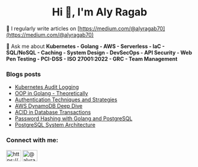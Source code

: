 <!-- ![](https://github.com/AlyRagab/AlyRagab/blob/main/assets/main.svg)


For more information about me please check out my
[![Linkedin Badge](https://img.shields.io/badge/-LinkedIn-blue?style=flat-square&logo=Linkedin&logoColor=white&link=https://www.linkedin.com/in/alyragab/)](https://www.linkedin.com/in/alyragab/)
 -->
<h1 align="center">Hi 👋, I'm Aly Ragab</h1>

📝 I regularly write articles on [https://medium.com/@alyragab70](https://medium.com/@alyragab70)

💬 Ask me about **Kubernetes - Golang - AWS - Serverless - IaC - SQL/NoSQL - Caching - System Design - DevSecOps - API Security - Web Pen Testing - PCI-DSS - ISO 27001:2022 - GRC - Team Management**

### Blogs posts
<!-- BLOG-POST-LIST:START -->
- [Kubernetes Audit Logging](https://medium.com/@alyragab70/kubernetes-audit-logs-webhook-api-with-go-be04d46ae9cd)
- [OOP in Golang - Theoretically](https://medium.com/@alyragab70/oop-in-golang-theoretically-345922370d06)
- [Authentication Techniques and Strategies](https://medium.com/@alyragab70/authentication-types-and-techniques-eb8232eebcfb)
- [AWS DynamoDB Deep Dive](https://medium.com/@alyragab70/aws-dynamodb-deep-dive-6faa3259a08c)
- [ACID in Database Transactions](https://medium.com/@alyragab70/acid-in-database-transactions-2d9b771ee6a8)
- [Password Hashing with Golang and PostgreSQL](https://medium.com/@alyragab70/password-hashing-with-golang-and-postgresql-c1c31f6ec3a8?source=rss-4eaa13ac129b------2)
- [PostgreSQL System Architecture](https://medium.com/@alyragab70/postgresql-system-architecture-4bdf519d7aff)
<!-- BLOG-POST-LIST:END -->

<h3 align="left">Connect with me:</h3>
<p align="left">
<a href="https://www.linkedin.com/in/alyragab/" target="blank"><img align="center" src="https://raw.githubusercontent.com/rahuldkjain/github-profile-readme-generator/master/src/images/icons/Social/linked-in-alt.svg" alt="https://www.linkedin.com/in/alyragab/" height="30" width="40" /></a>
<a href="https://medium.com/@alyragab70" target="blank"><img align="center" src="https://raw.githubusercontent.com/rahuldkjain/github-profile-readme-generator/master/src/images/icons/Social/medium.svg" alt="@alyragab70" height="30" width="40" /></a>
</p>



